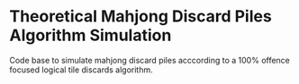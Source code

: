# Theoretical Mahjong Discard Piles Algorithm Simulation
Code base to simulate mahjong discard piles acccording to a 100% offence focused logical tile discards algorithm.
